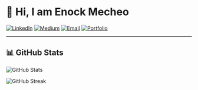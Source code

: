 # 👋 Hi, I am Enock Mecheo

[![LinkedIn](https://img.shields.io/badge/LinkedIn-0077B5?style=for-the-badge&logo=linkedin&logoColor=white)](https://www.linkedin.com/in/enock-mecheo-56390b1a6/)
[![Medium](https://img.shields.io/badge/Medium-000000?style=for-the-badge&logo=medium&logoColor=white)](https://medium.com/@enockmecheo)
[![Email](https://img.shields.io/badge/Email-D14836?style=for-the-badge&logo=gmail&logoColor=white)](mailto:enockmecheo@nyu.edu)
[![Portfolio](https://img.shields.io/badge/Portfolio-1E88E5?style=for-the-badge&logo=firefox&logoColor=white)](https://enockmecheo.com/)

---

## 📊 GitHub Stats

![GitHub Stats](https://github-readme-stats.vercel.app/api?username=enockmagara&show_icons=true&theme=radical)

![GitHub Streak](https://github-readme-streak-stats.herokuapp.com/?user=enockmagara&theme=radical&hide_border=false&include_all_commits=true&count_private=true)




